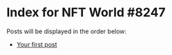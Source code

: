 # Index for NFT World #8247
Posts will be displayed in the order below:

- [Your first post](./001-first.md)

